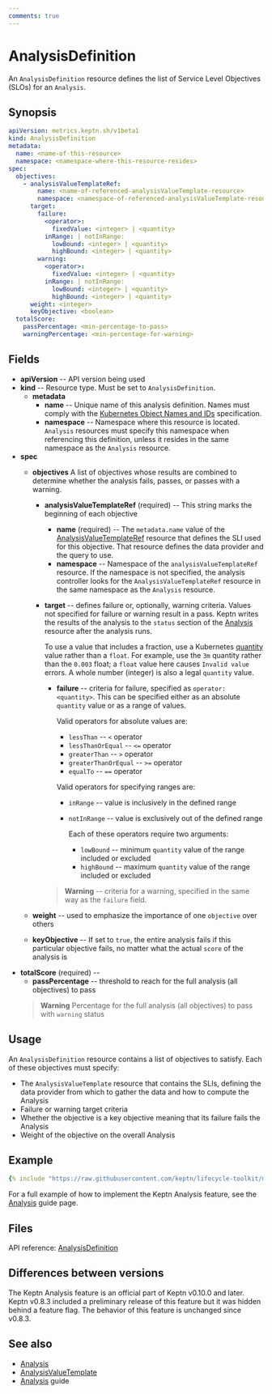```yaml
---
comments: true
---
```


# AnalysisDefinition

An `AnalysisDefinition` resource defines the
list of Service Level Objectives (SLOs) for an `Analysis`.

## Synopsis

```yaml
apiVersion: metrics.keptn.sh/v1beta1
kind: AnalysisDefinition
metadata:
  name: <name-of-this-resource>
  namespace: <namespace-where-this-resource-resides>
spec:
  objectives:
    - analysisValueTemplateRef:
        name: <name-of-referenced-analysisValueTemplate-resource>
        namespace: <namespace-of-referenced-analysisValueTemplate-resource>
      target:
        failure:
          <operator>:
            fixedValue: <integer> | <quantity>
          inRange: | notInRange:
            lowBound: <integer> | <quantity>
            highBound: <integer> | <quantity>
        warning:
          <operator>:
            fixedValue: <integer> | <quantity>
          inRange: | notInRange:
            lowBound: <integer> | <quantity>
            highBound: <integer> | <quantity>
      weight: <integer>
      keyObjective: <boolean>
  totalScore:
    passPercentage: <min-percentage-to-pass>
    warningPercentage: <min-percentage-for-warning>
```

## Fields
<!-- markdownlint-disable MD007 -->

* **apiVersion** -- API version being used
* **kind** -- Resource type.
  Must be set to `AnalysisDefinition`.
   * **metadata**
     * **name** -- Unique name of this analysis definition.
       Names must comply with the
       [Kubernetes Object Names and IDs](https://kubernetes.io/docs/concepts/overview/working-with-objects/names/#dns-subdomain-names)
       specification.
     * **namespace** -- Namespace where this resource is located.
       `Analysis` resources must specify this namespace
       when referencing this definition,
       unless it resides in the same namespace as the `Analysis` resource.
* **spec**
     * **objectives**
       A list of objectives whose results are combined
       to determine whether the analysis fails, passes, or passes with a warning.
          * **analysisValueTemplateRef** (required) --
            This string marks the beginning of each objective
            * **name** (required) -- The `metadata.name` value of the
               [AnalysisValueTemplateRef](analysisvaluetemplate.md)
               resource that defines the SLI used for this objective.
               That resource defines the data provider and the query to use.
            * **namespace** --
              Namespace of the `analysisValueTemplateRef` resource.
              If the namespace is not specified,
              the analysis controller looks for the `AnalysisValueTemplateRef` resource
              in the same namespace as the `Analysis` resource.

          * **target** -- defines failure or, optionally, warning criteria.
            Values not specified for failure or warning result in a pass.
            Keptn writes the results of the analysis to the `status` section
            of the
            [Analysis](analysis.md)
            resource after the analysis runs.

               To use a value that includes a fraction, use a Kubernetes
               [quantity](https://kubernetes.io/docs/reference/kubernetes-api/common-definitions/quantity/)
               value rather than a `float`.
               For example, use the `3m` quantity
               rather than the `0.003` float;
               a `float` value here causes `Invalid value` errors.
               A whole number (integer) is also a legal `quantity` value.

              * **failure** -- criteria for failure, specified as
                `operator: <quantity>`.
                This can be specified either as an absolute `quantity` value
                or as a range of values.

                   Valid operators for absolute values are:

                   * `lessThan` -- `<` operator
                   * `lessThanOrEqual` -- `<=` operator
                   * `greaterThan` -- `>` operator
                   * `greaterThanOrEqual` -- `>=` operator
                   * `equalTo` -- `==` operator

                   Valid operators for specifying ranges are:

                   * `inRange` -- value is inclusively in the defined range
                   * `notInRange` --  value is exclusively out of the defined range

                     Each of these operators require two arguments:

                     * `lowBound` -- minimum `quantity` value
                       of the range included or excluded
                     * `highBound` -- maximum `quantity` value
                       of the range included or excluded
              > **Warning** -- criteria for a warning,
                specified in the same way as the `failure` field.

     * **weight**  -- used to emphasize the importance
       of one `objective` over others
     * **keyObjective** -- If set to `true`,
       the entire analysis fails if this particular objective fails,
       no matter what the actual `score` of the analysis is
* **totalScore** (required) --
  * **passPercentage** -- threshold to reach for the full analysis
    (all objectives) to pass
  > **Warning** Percentage
    for the full analysis (all objectives) to pass with  `warning` status
<!-- markdownlint-enable MD007 -->

## Usage

An `AnalysisDefinition` resource contains a list of objectives to satisfy.
Each of these objectives must specify:

* The `AnalysisValueTemplate` resource that contains the SLIs,
  defining the data provider from which to gather the data
  and how to compute the Analysis
* Failure or warning target criteria
* Whether the objective is a key objective
  meaning that its failure fails the Analysis
* Weight of the objective on the overall Analysis

## Example

```yaml
{% include "https://raw.githubusercontent.com/keptn/lifecycle-toolkit/main/metrics-operator/config/samples/metrics_v1beta1_analysisdefinition.yaml" %}
```

For a full example of how to implement the Keptn Analysis feature, see the
[Analysis](../../guides/slo.md)
guide page.

## Files

API reference:
[AnalysisDefinition](../api-reference/metrics/v1beta1/index.md#analysisdefinition)

## Differences between versions

The Keptn Analysis feature is an official part of Keptn v0.10.0 and later.
Keptn v0.8.3 included a preliminary release of this feature
but it was hidden behind a feature flag.
The behavior of this feature is unchanged since v0.8.3.

## See also

* [Analysis](analysis.md)
* [AnalysisValueTemplate](analysisvaluetemplate.md)
* [Analysis](../../guides/slo.md) guide
